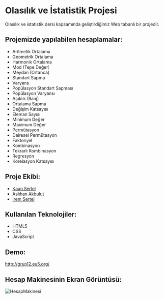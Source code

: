 # Olasılık ve İstatistik Projesi
Olasılık ve istatistik dersi kapsamında geliştirdiğimiz Web tabanlı bir projedir.

## Projemizde yapılabilen hesaplamalar:
- Aritmetik Ortalama
- Geometrik Ortalama
- Harmonik Ortalama
- Mod (Tepe Değer)
- Meydan (Ortanca)
- Standart Sapma
- Varyans
- Popülasyon Standart Sapması
- Popülasyon Varyansı
- Açıklık (Ranj)
- Ortalama Sapma
- Değişim Katsayısı
- Eleman Sayısı 
- Minimum Değer
- Maximum Değer
- Permütasyon
- Dairesel Permütasyon
- Faktoriyel
- Kombinasyon
- Tekrarlı Kombinasyon
- Regresyon
- Korelasyon Katsayısı

## Proje Ekibi:
- [Kaan Sertel](https://github.com/kaansertel)
- [Aslıhan Akbulut](https://github.com/aslihanakbulut)
- [İrem Sertel](https://github.com/iremsertel)


## Kullanılan Teknolojiler:
- HTML5
- CSS
- JavaScript

## Demo:
<http://grup12.eu5.org/>

## Hesap Makinesinin Ekran Görüntüsü:
![HesapMakinesi](https://github.com/kaansertel/Istatistik-Hesap-Makinesi/blob/main/IstatistikHesapMakinesi.png)
